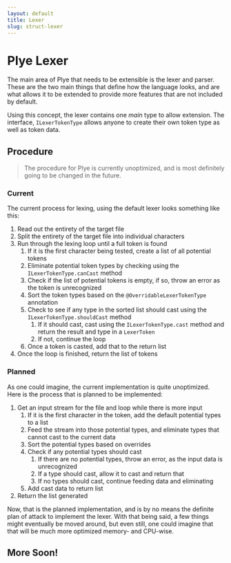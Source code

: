 ```yaml
---
layout: default
title: Lexer
slug: struct-lexer
---
```

# Plye Lexer
The main area of Plye that needs to be extensible is the lexer and parser. These are the two main things that define how the language looks, and are what allows it to be extended to provide more features that are not included by default.

Using this concept, the lexer contains one *main* type to allow extension. The interface, `ILexerTokenType` allows anyone to create their own token type as well as token data.

## Procedure
> The procedure for Plye is currently unoptimized, and is most definitely going to be changed in the future.

### Current
The current process for lexing, using the default lexer looks something like this:

1. Read out the entirety of the target file
2. Split the entirety of the target file into individual characters
3. Run through the lexing loop until a full token is found
   1. If it is the first character being tested, create a list of all potential tokens
   2. Eliminate potential token types by checking using the `ILexerTokenType.canCast` method
   3. Check if the list of potential tokens is empty, if so, throw an error as the token is unrecognized
   4. Sort the token types based on the `@OverridableLexerTokenType` annotation
   5. Check to see if any type in the sorted list should cast using the `ILexerTokenType.shouldCast` method
      1. If it should cast, cast using the `ILexerTokenType.cast` method and return the result and type in a `LexerToken`
      2. If not, continue the loop
   6. Once a token is casted, add that to the return list
4. Once the loop is finished, return the list of tokens

### Planned
As one could imagine, the current implementation is quite unoptimized. Here is the process that is planned to be implemented:

1. Get an input stream for the file and loop while there is more input
   1. If it is the first character in the token, add the default potential types to a list
   2. Feed the stream into those potential types, and eliminate types that cannot cast to the current data
   3. Sort the potential types based on overrides
   4. Check if any potential types should cast
      1. If there are no potential types, throw an error, as the input data is unrecognized
      2. If a type should cast, allow it to cast and return that
      3. If no types should cast, continue feeding data and eliminating
   5. Add cast data to return list
2. Return the list generated

Now, that is the planned implementation, and is by no means the definite plan of attack to implement the lexer. With that being said, a few things might eventually be moved around, but even still, one could imagine that that will be much more optimized memory- and CPU-wise.

## More Soon!